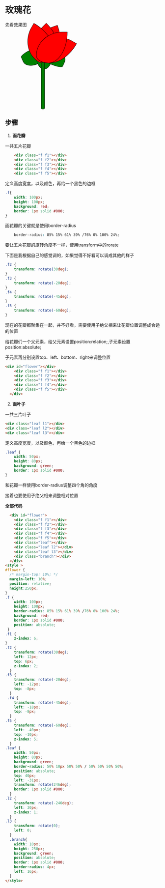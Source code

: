 # <a>玫瑰花</a>
先看效果图
  <div id="flower">
    <div class="f f1"></div>
    <div class="f f2"></div>
    <div class="f f3"></div>
    <div class="f f4"></div>
    <div class="f f5"></div>
    <div class="leaf l1"></div>
    <div class="leaf l2"></div>
    <div class="leaf l3"></div>
    <div class="branch"></div>
  </div>
<style >
#flower {
  /* margin-top: 10%; */
  margin-left: 20%;
  position: relative;
  height:250px;
}
.f {
    width: 100px;
    height: 100px;
    border-radius: 85% 15% 61% 39% /76% 0% 100% 24%;
    background: red;
    border: 1px solid #000;
    position: absolute;
 }
.f1 {
    z-index: 6;
    animation:paint 8s;
}
.f2 {
    transform: rotate(30deg);
    left: 12px;
    top: 6px;
    z-index: 2;
        animation:paint 6s;
  }
.f3 {
    transform: rotate(-20deg);
    left: -12px;
    top: -8px;
    animation:paint 8s;
  }
 .f4 {
    transform: rotate(-45deg);
    left: -18px;
    top: -8px;
        animation:paint 9s;
  }
.f5 {
    transform: rotate(-60deg);
    left: -40px;
    top: -10px;
    z-index: 5;
        animation:paint 11s;
  }
.leaf {
    width: 50px;
    height: 80px;
    background: green;
    border-radius: 50% 10px 50% 50% / 50% 50% 50% 50%;
    position: absolute;
    top: 40px;
    left: -31px;
    transform: rotate(246deg);
    border: 1px solid #000;
  }
  .l1{
        animation:paint 9s;
  }
.l2 {
    transform: rotate(-246deg);
    left: 30px;
    z-index: 1;
        animation:paint 12s;
  }
.l3 {
    transform: rotate(0);
    left: 0;
        animation:paint 10s;
  }
  .branch{
    width: 10px;
    height: 250px;
    background: green;
    position: absolute;
    border: 1px solid #000;
    border-radius: 4px;
    left: 16px;
    animation:paint 16s ;
  }
</style>

## 步骤

1. <strong>画花瓣</strong>

一共五片花瓣
```html
    <div class="f f1"></div>
    <div class="f f2"></div>
    <div class="f f3"></div>
    <div class="f f4"></div>
    <div class="f f5"></div>
```
定义高度宽度，以及颜色，再给一个黑色的边框
```css
.f{
    width: 100px;
    height: 100px;
    background: red;
    border: 1px solid #000;
}
```
画花瓣的关键就是使用border-radius
```css
    border-radius: 85% 15% 61% 39% /76% 0% 100% 24%;
```
要让五片花瓣的旋转角度不一样，使用transform中的rorate

下面是我根据自己的感觉调的，如果觉得不好看可以调成其他的样子
```css
.f2 {
    transform: rotate(30deg);
}
.f3 {
    transform: rotate(-20deg);
}
.f4 {
    transform: rotate(-45deg);
}
.f5 {
    transform: rotate(-60deg);
}
```
现在的花瓣都聚集在一起，并不好看，需要使用子绝父相来让花瓣位置调整成合适的位置

给花瓣们一个父元素，给父元素设置position:relation;,子元素设置position:absolute;

子元素再分别设置top、left、bottom、right来调整位置
```html
<div id="flower"></div>
    <div class="f f1"></div>
    <div class="f f2"></div>
    <div class="f f3"></div>
    <div class="f f4"></div>
    <div class="f f5"></div>
  </div>
```

2. <strong>画叶子</strong>

一共三片叶子
```html
<div class="leaf l1"></div>
<div class="leaf l2"></div>
<div class="leaf l3"></div>

```
定义高度宽度，以及颜色，再给一个黑色的边框
```css
.leaf {
    width: 50px;
    height: 80px;
    background: green;
    border: 1px solid #000;
}
```
和花瓣一样使用border-radius调整四个角的角度

接着也要使用子绝父相来调整相对位置

<strong>全部代码</strong>

<style>
  .button{
    background:#fff;
    border:1px solid #ccc;
    padding:10px;
  }
</style>
```html
  <div id="flower">
    <div class="f f1"></div>
    <div class="f f2"></div>
    <div class="f f3"></div>
    <div class="f f4"></div>
    <div class="f f5"></div>
    <div class="leaf"></div>
    <div class="leaf l2"></div>
    <div class="leaf l3"></div>
    <div class="branch"></div>
  </div>
<style >
#flower {
  /* margin-top: 10%; */
  margin-left: 10%;
  position: relative;
  height:250px;
}
.f {
    width: 100px;
    height: 100px;
    border-radius: 85% 15% 61% 39% /76% 0% 100% 24%;
    background: red;
    border: 1px solid #000;
    position: absolute;
 }
.f1 {
    z-index: 6;
}
.f2 {
    transform: rotate(30deg);
    left: 12px;
    top: 6px;
    z-index: 2;
  }
.f3 {
    transform: rotate(-20deg);
    left: -12px;
    top: -8px;
  }
 .f4 {
    transform: rotate(-45deg);
    left: -18px;
    top: -8px;
  }
.f5 {
    transform: rotate(-60deg);
    left: -40px;
    top: -10px;
    z-index: 5;
  }
.leaf {
    width: 50px;
    height: 80px;
    background: green;
    border-radius: 50% 10px 50% 50% / 50% 50% 50% 50%;
    position: absolute;
    top: 40px;
    left: -31px;
    transform: rotate(246deg);
    border: 1px solid #000;
  }
.l2 {
    transform: rotate(-246deg);
    left: 30px;
    z-index: 1;
  }
.l3 {
    transform: rotate(0);
    left: 0;
  }
  .branch{
    width: 10px;
    height: 250px;
    background: green;
    position: absolute;
    border: 1px solid #000;
    border-radius: 4px;
    left: 16px;
  }
</style>
```